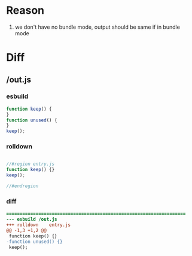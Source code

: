 # Reason
1. we don't have no bundle mode, output should be same if in bundle mode
# Diff
## /out.js
### esbuild
```js
function keep() {
}
function unused() {
}
keep();
```
### rolldown
```js

//#region entry.js
function keep() {}
keep();

//#endregion
```
### diff
```diff
===================================================================
--- esbuild	/out.js
+++ rolldown	entry.js
@@ -1,3 +1,2 @@
 function keep() {}
-function unused() {}
 keep();

```